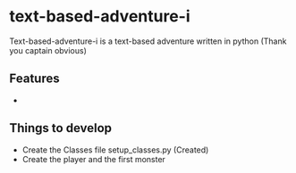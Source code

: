 # text-based-adventure-i

Text-based-adventure-i is a text-based adventure written in python (Thank you captain obvious)

## Features
- 

## Things to develop
- Create the Classes file setup_classes.py (Created)
- Create the player and the first monster